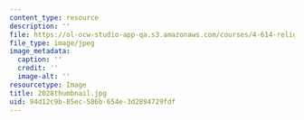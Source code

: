 ```yaml
---
content_type: resource
description: ''
file: https://ol-ocw-studio-app-qa.s3.amazonaws.com/courses/4-614-religious-architecture-and-islamic-cultures-fall-2002/94d12c9b85ec586b654e3d2894729fdf_2028thumbnail.jpg
file_type: image/jpeg
image_metadata:
  caption: ''
  credit: ''
  image-alt: ''
resourcetype: Image
title: 2028thumbnail.jpg
uid: 94d12c9b-85ec-586b-654e-3d2894729fdf
---
```

